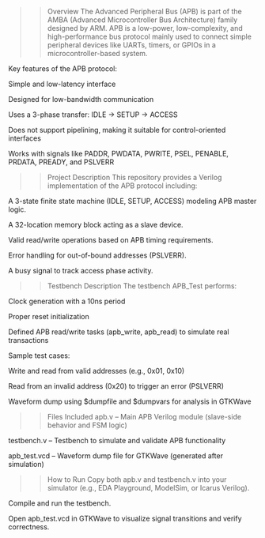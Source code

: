 >> Overview
The Advanced Peripheral Bus (APB) is part of the AMBA (Advanced Microcontroller Bus Architecture) family designed by ARM. APB is a low-power, low-complexity, and high-performance bus protocol mainly used to connect simple peripheral devices like UARTs, timers, or GPIOs in a microcontroller-based system.

Key features of the APB protocol:

Simple and low-latency interface

Designed for low-bandwidth communication

Uses a 3-phase transfer: IDLE → SETUP → ACCESS

Does not support pipelining, making it suitable for control-oriented interfaces

Works with signals like PADDR, PWDATA, PWRITE, PSEL, PENABLE, PRDATA, PREADY, and PSLVERR

>> Project Description
This repository provides a Verilog implementation of the APB protocol including:

A 3-state finite state machine (IDLE, SETUP, ACCESS) modeling APB master logic.

A 32-location memory block acting as a slave device.

Valid read/write operations based on APB timing requirements.

Error handling for out-of-bound addresses (PSLVERR).

A busy signal to track access phase activity.

>> Testbench Description
The testbench APB_Test performs:

Clock generation with a 10ns period

Proper reset initialization

Defined APB read/write tasks (apb_write, apb_read) to simulate real transactions

Sample test cases:

Write and read from valid addresses (e.g., 0x01, 0x10)

Read from an invalid address (0x20) to trigger an error (PSLVERR)

Waveform dump using $dumpfile and $dumpvars for analysis in GTKWave

>> Files Included
apb.v – Main APB Verilog module (slave-side behavior and FSM logic)

testbench.v – Testbench to simulate and validate APB functionality

apb_test.vcd – Waveform dump file for GTKWave (generated after simulation)

>> How to Run
Copy both apb.v and testbench.v into your simulator (e.g., EDA Playground, ModelSim, or Icarus Verilog).

Compile and run the testbench.

Open apb_test.vcd in GTKWave to visualize signal transitions and verify correctness.

